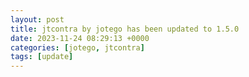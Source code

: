 ```yaml
---
layout: post
title: jtcontra by jotego has been updated to 1.5.0
date: 2023-11-24 08:29:13 +0000
categories: [jotego, jtcontra]
tags: [update]
---
```


